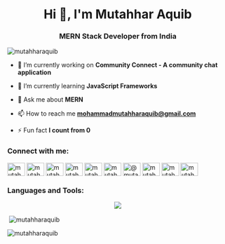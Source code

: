<h1 align="center">Hi 👋, I'm Mutahhar Aquib</h1>
<h3 align="center">MERN Stack Developer from India</h3>

<p align="left"> <img src="https://komarev.com/ghpvc/?username=mutahharaquib&label=Profile%20views&color=0e75b6&style=flat" alt="mutahharaquib" /> </p>

- 🔭 I’m currently working on **Community Connect - A community chat application**

- 🌱 I’m currently learning **JavaScript Frameworks**

- 💬 Ask me about **MERN**

- 📫 How to reach me **mohammadmutahharaquib@gmail.com**

- ⚡ Fun fact **I count from 0**

<h3 align="left">Connect with me:</h3>
<p align="left">
<a href="https://twitter.com/mutahharaquib" target="blank"><img align="center" src="https://raw.githubusercontent.com/rahuldkjain/github-profile-readme-generator/master/src/images/icons/Social/twitter.svg" alt="mutahharaquib" height="30" width="40" /></a>
<a href="https://www.linkedin.com/in/mohammad-mutahhar-aquib/" target="blank"><img align="center" src="https://raw.githubusercontent.com/rahuldkjain/github-profile-readme-generator/master/src/images/icons/Social/linked-in-alt.svg" alt="mutahhar aquib" height="30" width="40" /></a>
<a href="https://www.codechef.com/users/mutahharaquib" target="blank"><img align="center" src="https://cdn.jsdelivr.net/npm/simple-icons@3.1.0/icons/codechef.svg" alt="mutahharaquib" height="30" width="40" /></a>
<a href="https://www.hackerrank.com/mutahharaquib" target="blank"><img align="center" src="https://raw.githubusercontent.com/rahuldkjain/github-profile-readme-generator/master/src/images/icons/Social/hackerrank.svg" alt="mutahharaquib" height="30" width="40" /></a>
<a href="https://codeforces.com/profile/mutahharaquib" target="blank"><img align="center" src="https://raw.githubusercontent.com/rahuldkjain/github-profile-readme-generator/master/src/images/icons/Social/codeforces.svg" alt="mutahharaquib" height="30" width="40" /></a>
<a href="https://www.leetcode.com/mutahharaquib" target="blank"><img align="center" src="https://raw.githubusercontent.com/rahuldkjain/github-profile-readme-generator/master/src/images/icons/Social/leet-code.svg" alt="mutahharaquib" height="30" width="40" /></a>
<a href="https://www.hackerearth.com/@mutahharaquib" target="blank"><img align="center" src="https://raw.githubusercontent.com/rahuldkjain/github-profile-readme-generator/master/src/images/icons/Social/hackerearth.svg" alt="@mutahharaquib" height="30" width="40" /></a>
<a href="https://auth.geeksforgeeks.org/user/mutahharaquib" target="blank"><img align="center" src="https://raw.githubusercontent.com/rahuldkjain/github-profile-readme-generator/master/src/images/icons/Social/geeks-for-geeks.svg" alt="mutahharaquib" height="30" width="40" /></a>
<a href="https://www.topcoder.com/members/mutahharaquib" target="blank"><img align="center" src="https://raw.githubusercontent.com/rahuldkjain/github-profile-readme-generator/master/src/images/icons/Social/topcoder.svg" alt="mutahharaquib" height="30" width="40" /></a>
<a href="https://instagram.com/mutahharaquib" target="blank"><img align="center" src="https://raw.githubusercontent.com/rahuldkjain/github-profile-readme-generator/master/src/images/icons/Social/instagram.svg" alt="mutahharaquib" height="30" width="40" /></a>
</p>


<h3 align="left">Languages and Tools:</h3>
<p align="center">
  <a href="https://skillicons.dev">
    <img src="https://skillicons.dev/icons?i=bash,bootstrap,bun,c,cpp,css,express,git,github,html,js,linux,mongodb,mysql,neovim,netlify,nextjs,nodejs,npm,postgres,postman,powershell,py,react,solidity,tailwind,ts,ubuntu,vim,,vue&perline=5" />
  </a>
</p>


<!-- <h3 align="left">Support:</h3>
<p><a href="https://www.buymeacoffee.com/mutahharaquib"> <img align="left" src="https://cdn.buymeacoffee.com/buttons/v2/default-yellow.png" height="50" width="210" alt="mutahharaquib" /></a></p><br><br> -->

<p>&nbsp;<img align="center" src="https://github-readme-stats.vercel.app/api?username=mutahharaquib&show_icons=true&locale=en" alt="mutahharaquib" /></p>

<p><img align="center" src="https://github-readme-streak-stats.herokuapp.com/?user=mutahharaquib&" alt="mutahharaquib" /></p>
